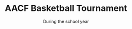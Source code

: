 ---
title: "AACF Basketball Tournament"
category: "Events"
description: "Located in Southern California, the AACF Basketball Tournament is an annual weekend gathering of SoCal AACFs for fellowship and friendly competition. This event is a great way to connect with other students from other campuses as well as play some fun basketball games."
location: "San Luis Obispo"
date: "During the school year"
gif: "../../images/events/bball.gif"
link: ""
---
